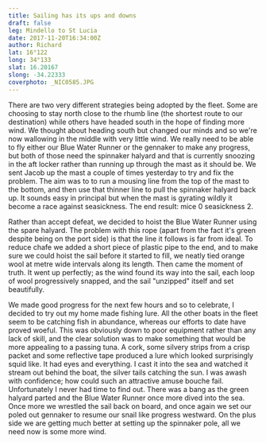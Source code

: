 ```yaml
---
title: Sailing has its ups and downs
draft: false
leg: Mindello to St Lucia
date: 2017-11-20T16:34:00Z
author: Richard
lat: 16°122
long: 34°133
slat: 16.20167
slong: -34.22333
coverphoto: _NIC0585.JPG
---
```

There are two very different strategies being adopted by
the fleet. Some are choosing to stay north close to the
rhumb line (the shortest route to our destination) while
others have headed south in the hope of finding more wind.
We thought about heading south but changed our minds and
so we're now wallowing in the middle with very little
wind. We really need to be able to fly either our Blue
Water Runner or the gennaker to make any progress, but
both of those need the spinnaker halyard and that is
currently snoozing in the aft locker rather than running
up through the mast as it should be. We sent Jacob up the
mast a couple of times yesterday to try and fix the
problem. The aim was to to run a mousing line from the top
of the mast to the bottom, and then use that thinner line
to pull the spinnaker halyard back up. It sounds easy in
principal but when the mast is gyrating wildly it become a
race against seasickness. The end result: mice 0
seasickness 2.

Rather than accept defeat, we decided to hoist the Blue
Water Runner using the spare halyard. The problem with
this rope (apart from the fact it's green despite being on
the port side) is that the line it follows is far from
ideal. To reduce chafe we added a short piece of plastic
pipe to the end, and to make sure we could hoist the sail
before it started to fill, we neatly tied orange wool at
metre wide intervals along its length. Then came the
moment of truth. It went up perfectly; as the wind found
its way into the sail, each loop of wool progressively
snapped, and the sail "unzipped" itself and set
beautifully.

We made good progress for the next few hours and so to
celebrate, I decided to try out my home made fishing lure.
All the other boats in the fleet seem to be catching fish
in abundance, whereas our efforts to date have proved
woeful. This was obviously down to poor equipment rather
than any lack of skill, and the clear solution was to make
something that would be more appealing to a passing tuna.
A cork, some silvery strips from a crisp packet and some
reflective tape produced a lure which looked surprisingly
squid like. It had eyes and everything. I cast it into the
sea and watched it stream out behind the boat, the silver
tails catching the sun. I was awash with confidence; how
could such an attractive amuse bouche fail. Unfortunately
I never had time to find out. There was a bang as the
green halyard parted and the Blue Water Runner once more
dived into the sea. Once more we wrestled the sail back on
board, and once again we set our poled out gennaker to
resume our snail like progress westward. On the plus side
we are getting much better at setting up the spinnaker
pole, all we need now is some more wind.
